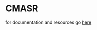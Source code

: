 # CMASR

 for documentation and resources go [here](https://docs.google.com/document/d/1q-McoX3cJc2hBNYVHMm1VcjMJSDgZN0In4FDPtJ1Gr4/edit?usp=sharing)
